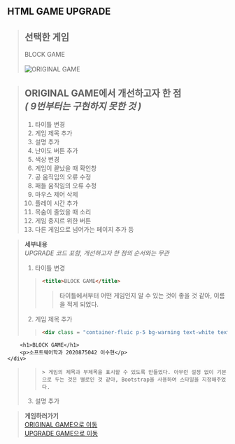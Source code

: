 ## HTML GAME UPGRADE

> **선택한 게임**
> -----------
> BLOCK GAME<br><br>
> ![ORIGINAL GAME](https://user-images.githubusercontent.com/101097019/202085982-7365a0c5-baf9-4e43-af81-bbe0ebf14b60.png)

> **ORIGINAL GAME에서 개선하고자 한 점**<br>
> *( 9번부터는 구현하지 못한 것 )*
> ------------
> 1. 타이틀 변경
> 2. 게임 제목 추가
> 3. 설명 추가
> 4. 난이도 버튼 추가
> 5. 색상 변경
> 6. 게임이 끝났을 때 확인창
> 7. 공 움직임의 오류 수정
> 8. 패들 움직임의 오류 수정
> 9. 마우스 제어 삭제
> 10. 플레이 시간 추가
> 11. 목숨이 줄었을 때 소리
> 12. 게임 중지르 위한 버튼
> 13. 다른 게임으로 넘어가는 페이지 추가
> 등


> **세부내용**<br>
> *UPGRADE 코드 포함, 개선하고자 한 점의 순서와는 무관*<br>
> 1. 타이틀 변경
>>```html
>><title>BLOCK GAME</title>
>>```
>>> 타이틀에서부터 어떤 게임인지 알 수 있는 것이 좋을 것 같아, 이름을 적게 되었다.
> 2. 게임 제목 추가
>>```html
>><div class = "container-fluic p-5 bg-warning text-white text-center">
        <h1>BLOCK GAME</h1>
        <p>소프트웨어학과 2020875042 이수현</p>
    </div>
>>```
>>> 게임의 제목과 부제목을 표시할 수 있도록 만들었다. 아무런 설정 없이 기본으로 두는 것은 별로인 것 같아, Bootstrap을 사용하여 스타일을 지정해주었다.
> 3. 설명 추가
>> 



> **게임하러가기**<br>
> [ORIGINAL GAME으로 이동](https://hyeon317.github.io/original_html.github.io/)<br>
> [UPGRADE GAME으로 이동](https://hyeon317.github.io/html_project.github.io/)
